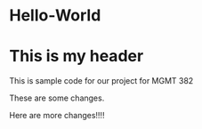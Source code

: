 # Hello-World

<html>
  <head>
    <h1>
      This is my header
    </h1>
  </head>
  <body>
    <p>
   This is sample code for our project for MGMT 382
      
   These are some changes.
   
   Here are more changes!!!!
   </p>
  </body>
    </html>
  
